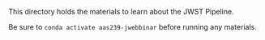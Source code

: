 This directory holds the materials to learn about the JWST Pipeline.

Be sure to ``conda activate aas239-jwebbinar`` before running any materials.